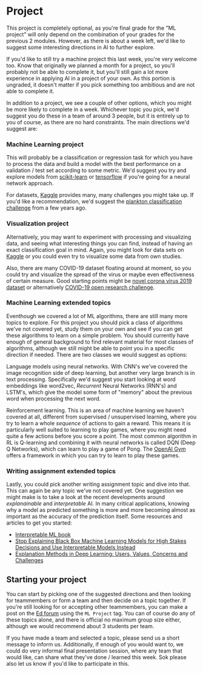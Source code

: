 # Project

This project is completely optional, as you're final grade for the "ML project"
will only depend on the combination of your grades for the previous 2 modules.
However, as there is about a week left, we'd like to suggest some interesting
directions in AI to further explore.

If you'd like to still try a machine project this last week, you're very
welcome too. Know that originally we planned a month for a project, so you'll
probably not be able to complete it, but you'll still gain a lot more
experience in applying AI in a project of your own. As this portion is
ungraded, it doesn't matter if you pick something too ambitious and are not
able to complete it.

In addition to a project, we see a couple of other options, which you might be
more likely to complete in a week. Whichever topic you pick, we'd suggest you
do these in a team of around 3 people, but it is entirely up to you of course,
as there are no hard constraints. The main directions we'd suggest are:

### Machine Learning project

This will probably be a classification or regression task for which you have to
process the data and build a model with the best performance on a validation /
test set according to some metric. We'd suggest you try and explore models from
[scikit-learn](https://scikit-learn.org/stable/index.html) or
[tensorflow](https://www.tensorflow.org/api_docs/python/tf/keras) if you're
going for a neural network approach.

For datasets, [Kaggle](https://www.kaggle.com/) provides many, many challenges
you might take up. If you'd like a recommendation, we'd suggest the [plankton
classification challenge](https://www.kaggle.com/c/plankton-challenge/overview)
from a few years ago.

### Visualization project

Alternatively, you may want to experiment with processing and visualizing data,
and seeing what interesting things you can find, instead of having an exact
classification goal in mind. Again, you might look for data sets on
[Kaggle](https://www.kaggle.com/) or you could even try to visualize some data
from own studies.

Also, there are many COVID-19 dataset floating around at moment, so you could
try and visualize the spread of the virus or maybe even effectiveness of
certain measure. Good starting points might be
[novel corona virus 2019 dataset](https://www.kaggle.com/sudalairajkumar/novel-corona-virus-2019-dataset)
or alternatively [COVID-19 open research challenge](https://www.kaggle.com/allen-institute-for-ai/CORD-19-research-challenge).

### Machine Learning extended topics

Eventhough we covered a lot of ML algorithms, there are still many more topics
to explore. For this project you should pick a class of algorithms we've not
covered yet, study them on your own and see if you can get these algorithms to
learn on a simple problem. You should currently have enough of general
background to find relevant material for most classes of algorithms, although
we still might be able to point you in a specific direction if needed. There
are two classes we would suggest as options:

Language models using neural networks. With CNN's we've covered the image
recognition side of deep learning, but another very large branch is in text
processing. Specifically we'd suggest you start looking at word embeddings like
word2vec, *Recurrent* Neural Networks (RNN's) and LSTM's, which give the model
some form of "memory" about the previous word when processing the next word.

Reinforcement learning. This is an area of machine learning we haven't covered
at all, different from supervised / unsupervised learning, where you try to
learn a whole *sequence* of actions to gain a reward. This means it is
particularly well suited to learning to play games, where you might need quite
a few actions before you score a point. The most common algorithm in RL is
Q-learning and combining it with neural networks is called DQN (Deep Q
Networks), which can learn to play a game of Pong. The [OpenAI
Gym](https://gym.openai.com/) offers a framework in which you can try to learn
to play these games.

### Writing assignment extended topics

Lastly, you could pick another writing assignment topic and dive into that.
This can again be any topic we've not covered yet. One suggestion we might make
is to take a look at the recent developments around *explanainable* and
*interpretable* AI. In many critical applications, knowing why a model as
predicted something is more and more becoming almost as important as the
accuracy of the prediction itself. Some resources and articles to get you
started:

* [Interpretable ML book](https://christophm.github.io/interpretable-ml-book/)
* [Stop Explaining Black Box Machine Learning Models for High Stakes Decisions and Use Interpretable Models Instead](https://arxiv.org/abs/1811.10154)
* [Explanation Methods in Deep Learning: Users, Values, Concerns and Challenges](https://arxiv.org/abs/1803.07517)

## Starting your project

You can start by picking one of the suggested directions and then looking for
teammembers or form a team and then decide on a topic together. If you're still
looking for or accepting other teammembers, you can make a post on the [Ed
forum](https://edstem.org/us/courses/2334/discussion/) using the `ML Project`
tag. You can of course do any of these topics alone, and there is official no
maximum group size either, although we would recommend about 3 students per
team.

If you have made a team and selected a topic, please send us a short message to
inform us. Additionally, if enough of you would want to, we could do very
informal final presentation session, where any team that would like, can share
what they've done / learned this week. Sok please also let us know if you'd
like to participate in this.

